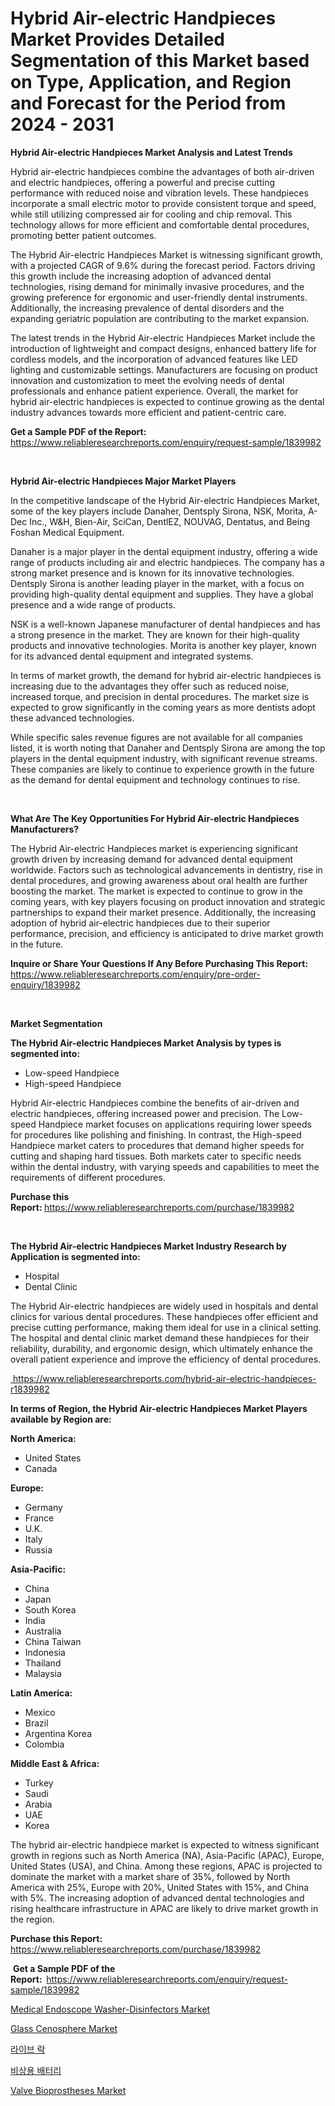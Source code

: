 <p><h1>Hybrid Air-electric Handpieces Market Provides Detailed Segmentation of this Market based on Type, Application, and Region and Forecast for the Period from 2024 - 2031</h1></p><p><strong>Hybrid Air-electric Handpieces Market Analysis and Latest Trends</strong></p>
<p><p>Hybrid air-electric handpieces combine the advantages of both air-driven and electric handpieces, offering a powerful and precise cutting performance with reduced noise and vibration levels. These handpieces incorporate a small electric motor to provide consistent torque and speed, while still utilizing compressed air for cooling and chip removal. This technology allows for more efficient and comfortable dental procedures, promoting better patient outcomes.</p><p>The Hybrid Air-electric Handpieces Market is witnessing significant growth, with a projected CAGR of 9.6% during the forecast period. Factors driving this growth include the increasing adoption of advanced dental technologies, rising demand for minimally invasive procedures, and the growing preference for ergonomic and user-friendly dental instruments. Additionally, the increasing prevalence of dental disorders and the expanding geriatric population are contributing to the market expansion.</p><p>The latest trends in the Hybrid Air-electric Handpieces Market include the introduction of lightweight and compact designs, enhanced battery life for cordless models, and the incorporation of advanced features like LED lighting and customizable settings. Manufacturers are focusing on product innovation and customization to meet the evolving needs of dental professionals and enhance patient experience. Overall, the market for hybrid air-electric handpieces is expected to continue growing as the dental industry advances towards more efficient and patient-centric care.</p></p>
<p><strong>Get a Sample PDF of the Report:&nbsp;</strong> <a href="https://www.reliableresearchreports.com/enquiry/request-sample/1839982">https://www.reliableresearchreports.com/enquiry/request-sample/1839982</a></p>
<p>&nbsp;</p>
<p><strong>Hybrid Air-electric Handpieces Major Market Players</strong></p>
<p><p>In the competitive landscape of the Hybrid Air-electric Handpieces Market, some of the key players include Danaher, Dentsply Sirona, NSK, Morita, A-Dec Inc., W&H, Bien-Air, SciCan, DentlEZ, NOUVAG, Dentatus, and Being Foshan Medical Equipment.</p><p>Danaher is a major player in the dental equipment industry, offering a wide range of products including air and electric handpieces. The company has a strong market presence and is known for its innovative technologies. Dentsply Sirona is another leading player in the market, with a focus on providing high-quality dental equipment and supplies. They have a global presence and a wide range of products.</p><p>NSK is a well-known Japanese manufacturer of dental handpieces and has a strong presence in the market. They are known for their high-quality products and innovative technologies. Morita is another key player, known for its advanced dental equipment and integrated systems.</p><p>In terms of market growth, the demand for hybrid air-electric handpieces is increasing due to the advantages they offer such as reduced noise, increased torque, and precision in dental procedures. The market size is expected to grow significantly in the coming years as more dentists adopt these advanced technologies.</p><p>While specific sales revenue figures are not available for all companies listed, it is worth noting that Danaher and Dentsply Sirona are among the top players in the dental equipment industry, with significant revenue streams. These companies are likely to continue to experience growth in the future as the demand for dental equipment and technology continues to rise.</p></p>
<p>&nbsp;</p>
<p><strong>What Are The Key Opportunities For Hybrid Air-electric Handpieces Manufacturers?</strong></p>
<p><p>The Hybrid Air-electric Handpieces market is experiencing significant growth driven by increasing demand for advanced dental equipment worldwide. Factors such as technological advancements in dentistry, rise in dental procedures, and growing awareness about oral health are further boosting the market. The market is expected to continue to grow in the coming years, with key players focusing on product innovation and strategic partnerships to expand their market presence. Additionally, the increasing adoption of hybrid air-electric handpieces due to their superior performance, precision, and efficiency is anticipated to drive market growth in the future.</p></p>
<p><strong>Inquire or Share Your Questions If Any Before Purchasing This Report:</strong> <a href="https://www.reliableresearchreports.com/enquiry/pre-order-enquiry/1839982">https://www.reliableresearchreports.com/enquiry/pre-order-enquiry/1839982</a></p>
<p>&nbsp;</p>
<p><strong>Market Segmentation</strong></p>
<p><strong>The Hybrid Air-electric Handpieces Market Analysis by types is segmented into:</strong></p>
<p><ul><li>Low-speed Handpiece</li><li>High-speed Handpiece</li></ul></p>
<p><p>Hybrid Air-electric Handpieces combine the benefits of air-driven and electric handpieces, offering increased power and precision. The Low-speed Handpiece market focuses on applications requiring lower speeds for procedures like polishing and finishing. In contrast, the High-speed Handpiece market caters to procedures that demand higher speeds for cutting and shaping hard tissues. Both markets cater to specific needs within the dental industry, with varying speeds and capabilities to meet the requirements of different procedures.</p></p>
<p><strong>Purchase this Report:&nbsp;</strong><a href="https://www.reliableresearchreports.com/purchase/1839982">https://www.reliableresearchreports.com/purchase/1839982</a></p>
<p>&nbsp;</p>
<p><strong>The Hybrid Air-electric Handpieces Market Industry Research by Application is segmented into:</strong></p>
<p><ul><li>Hospital</li><li>Dental Clinic</li></ul></p>
<p><p>The Hybrid Air-electric handpieces are widely used in hospitals and dental clinics for various dental procedures. These handpieces offer efficient and precise cutting performance, making them ideal for use in a clinical setting. The hospital and dental clinic market demand these handpieces for their reliability, durability, and ergonomic design, which ultimately enhance the overall patient experience and improve the efficiency of dental procedures.</p></p>
<p><a href="https://www.reliableresearchreports.com/hybrid-air-electric-handpieces-r1839982">&nbsp;https://www.reliableresearchreports.com/hybrid-air-electric-handpieces-r1839982</a></p>
<p><strong>In terms of Region, the Hybrid Air-electric Handpieces Market Players available by Region are:</strong></p>
<p>
    <p> <strong> North America: </strong>
        <ul>
            <li>United States</li>
            <li>Canada</li>
        </ul>
        </p> 
    <p> <strong> Europe: </strong>
        <ul>
            <li>Germany</li>
            <li>France</li>
            <li>U.K.</li>
            <li>Italy</li>
            <li>Russia</li>
        </ul>
        </p> 
    <p> <strong> Asia-Pacific: </strong>
        <ul>
            <li>China</li>
            <li>Japan</li>
            <li>South Korea</li>
            <li>India</li>
            <li>Australia</li>
            <li>China Taiwan</li>
            <li>Indonesia</li>
            <li>Thailand</li>
            <li>Malaysia</li>
        </ul>
        </p> 
    <p> <strong> Latin America: </strong>
        <ul>
            <li>Mexico</li>
            <li>Brazil</li>
            <li>Argentina Korea</li>
            <li>Colombia</li>
        </ul>
        </p> 
    <p> <strong> Middle East & Africa: </strong>
        <ul>
            <li>Turkey</li>
            <li>Saudi</li>
            <li>Arabia</li>
            <li>UAE</li>
            <li>Korea</li>
        </ul>
    </p>
    </p>
<p><p>The hybrid air-electric handpiece market is expected to witness significant growth in regions such as North America (NA), Asia-Pacific (APAC), Europe, United States (USA), and China. Among these regions, APAC is projected to dominate the market with a market share of 35%, followed by North America with 25%, Europe with 20%, United States with 15%, and China with 5%. The increasing adoption of advanced dental technologies and rising healthcare infrastructure in APAC are likely to drive market growth in the region.</p></p>
<p><strong>Purchase this Report: </strong><a href="https://www.reliableresearchreports.com/purchase/1839982">https://www.reliableresearchreports.com/purchase/1839982</a></p>
<p>&nbsp;<strong>Get a Sample PDF of the Report:&nbsp;&nbsp;</strong><a href="https://www.reliableresearchreports.com/enquiry/request-sample/1839982">https://www.reliableresearchreports.com/enquiry/request-sample/1839982</a></p>
<p><strong></strong></p>
<p><p><a href="https://github.com/sonuprakash1/Market-Research-Report-List-2/blob/main/medical-endoscope-washer-disinfectors-market.md">Medical Endoscope Washer-Disinfectors Market</a></p><p><a href="https://issuu.com/reportprime-2/docs/glass-cenosphere-market-size-2030.pptx">Glass Cenosphere Market</a></p><p><a href="https://github.com/vsn7qpua81q/Market-Research-Report-List-2/blob/main/399906547233.md">라이브 락</a></p><p><a href="https://github.com/trmesnao7959541/Market-Research-Report-List-2/blob/main/999575947232.md">비상용 배터리</a></p><p><a href="https://github.com/jhcraigie/Market-Research-Report-List-3/blob/main/valve-bioprostheses-market.md">Valve Bioprostheses Market</a></p></p>